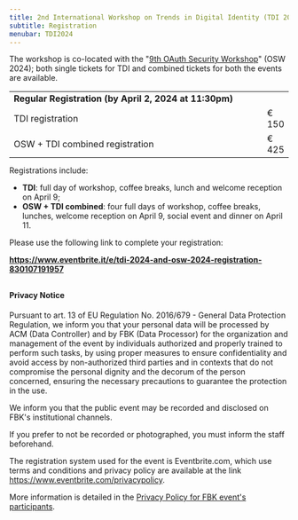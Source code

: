```yaml
---
title: 2nd International Workshop on Trends in Digital Identity (TDI 2024)
subtitle: Registration
menubar: TDI2024
---
```


<p>The workshop is co-located with the "<a href="https://oauth.secworkshop.events/osw2024">9th OAuth Security Workshop</a>" (OSW 2024); both single tickets for TDI and combined tickets for both the events are available.</p>

<table width="100%" class="bordered" style="margin-bottom: 10px;">
  <tr>
    <td colspan="2" class="text-center"><b>Regular Registration (by April 2, 2024 at 11:30pm)</b></td>
  </tr>
  <tr>
    <td width="450px">TDI registration</td>
    <td>€ 150</td>
  </tr>
  <tr>
    <td>OSW + TDI combined registration</td>
    <td>€ 425</td>
  </tr>
</table>

<p>Registrations include:<p>
<ul>
  <li><b>TDI</b>: full day of workshop, coffee breaks, lunch and welcome reception on April 9;</li>
  <li><b>OSW + TDI combined</b>: four full days of workshop, coffee breaks, lunches, welcome reception on April 9, social event and dinner on April 11.</li>
</ul>

<p>Please use the following link to complete your registration:</p>
<div class="text-centered">
  <b><a href="https://www.eventbrite.it/e/tdi-2024-and-osw-2024-registration-830107191957" target="_blank">https://www.eventbrite.it/e/tdi-2024-and-osw-2024-registration-830107191957</a></b>
</div>

<div class="bordered" style="margin-top: 30px;">
  <h4>Privacy Notice</h4>
  <p>Pursuant to art. 13 of EU Regulation No. 2016/679 - General Data Protection Regulation, we inform you that your personal data will be processed by ACM (Data Controller) and by FBK (Data Processor) for the organization and management of the event by individuals authorized and properly trained to perform such tasks, by using proper measures to ensure confidentiality and avoid access by non-authorized third parties and in contexts that do not compromise the personal dignity and the decorum of the person concerned, ensuring the necessary precautions to guarantee the protection in the use.</p>
  <p>We inform you that the public event may be recorded and disclosed on FBK's institutional channels.</p>
  <p>If you prefer to not be recorded or photographed, you must inform the staff beforehand.</p>
  <p>The registration system used for the event is Eventbrite.com, which use terms and conditions and privacy policy are available at the link <a href="https://www.eventbrite.com/privacypolicy" target="_blank">https://www.eventbrite.com/privacypolicy</a>.</p>
  <p>More information is detailed in the <a href="https://www.fbk.eu/en/privacy-policy-events/" target="_blank">Privacy Policy for FBK event's participants</a>.</p>
</div>